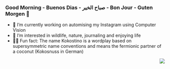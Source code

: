 ### Good Morning - Buenos Dias - صباح الخير - Bon Jour - Guten Morgen :boar:

- :palm_tree: I’m currently working on automising my Instagram using Computer Vision
- :milky_way: I’m interested in wildlife, nature, journaling and enjoying life
- :whale::dash: Fun fact: The name Kokostino is a wordplay based on supersymmetric name conventions and means the fermionic partner of a coconut (Kokosnuss in German)

<img align="right" src="https://github-readme-stats.vercel.app/api/top-langs/?username=kokostino&exclude_repo=Palmtree-Classifier,xtext-kokomodel,Shnikowa_Image_Classification,SecretNotebooks &layout=compact&theme=bear&langs_count=8">
